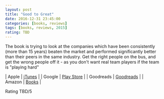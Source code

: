 ```yaml
---
layout: post
title: "Good to Great"
date: 2016-12-31 23:45:00
categories: [books, reviews]
tags: [books, reviews, 2015]
rating: TBD
---
```


The book is trying to look at the companies which have been consistently (more than 15 years) beaten the market and performed significantly better than their peers in the same industry.
Get the right people on the bus, and get the wrong people off it - as you don't want real team players if the team is "playing hard"

| Apple      | [iTunes] |
| Google     | [Play Store] |
| Goodreads  | [Goodreads] |
| Amazon     | [Books] |

[iTunes]: https://itunes.apple.com/us/book/
[Goodreads]: https://www.goodreads.com/book
[Play Store]: https://play.google.com/store
[Books]: http://www.amazon.com/

Rating TBD/5
